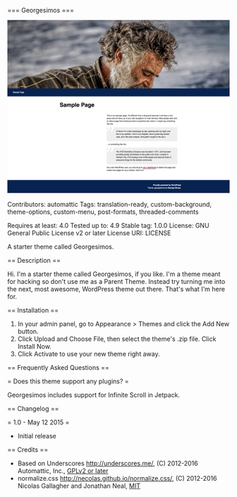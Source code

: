 === Georgesimos ===

![](screenshot.png)

Contributors: automattic
Tags: translation-ready, custom-background, theme-options, custom-menu, post-formats, threaded-comments

Requires at least: 4.0
Tested up to: 4.9
Stable tag: 1.0.0
License: GNU General Public License v2 or later
License URI: LICENSE

A starter theme called Georgesimos.

== Description ==

Hi. I'm a starter theme called Georgesimos, if you like. I'm a theme meant for hacking so don't use me as a Parent Theme. Instead try turning me into the next, most awesome, WordPress theme out there. That's what I'm here for.

== Installation ==

1. In your admin panel, go to Appearance > Themes and click the Add New button.
2. Click Upload and Choose File, then select the theme's .zip file. Click Install Now.
3. Click Activate to use your new theme right away.

== Frequently Asked Questions ==

= Does this theme support any plugins? =

Georgesimos includes support for Infinite Scroll in Jetpack.

== Changelog ==

= 1.0 - May 12 2015 =
* Initial release

== Credits ==

* Based on Underscores http://underscores.me/, (C) 2012-2016 Automattic, Inc., [GPLv2 or later](https://www.gnu.org/licenses/gpl-2.0.html)
* normalize.css http://necolas.github.io/normalize.css/, (C) 2012-2016 Nicolas Gallagher and Jonathan Neal, [MIT](http://opensource.org/licenses/MIT)

